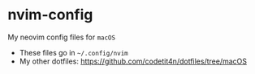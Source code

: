 # nvim-config

My neovim config files for `macOS`

- These files go in `~/.config/nvim`
- My other dotfiles: https://github.com/codetit4n/dotfiles/tree/macOS
